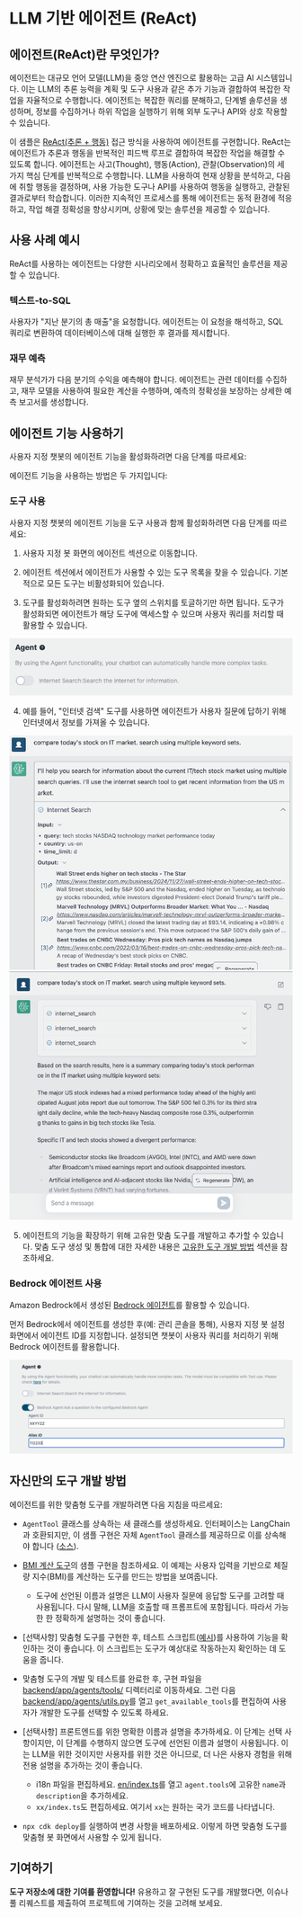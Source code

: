 # LLM 기반 에이전트 (ReAct)

## 에이전트(ReAct)란 무엇인가?

에이전트는 대규모 언어 모델(LLM)을 중앙 연산 엔진으로 활용하는 고급 AI 시스템입니다. 이는 LLM의 추론 능력을 계획 및 도구 사용과 같은 추가 기능과 결합하여 복잡한 작업을 자율적으로 수행합니다. 에이전트는 복잡한 쿼리를 분해하고, 단계별 솔루션을 생성하며, 정보를 수집하거나 하위 작업을 실행하기 위해 외부 도구나 API와 상호 작용할 수 있습니다.

이 샘플은 [ReAct(추론 + 행동)](https://www.promptingguide.ai/techniques/react) 접근 방식을 사용하여 에이전트를 구현합니다. ReAct는 에이전트가 추론과 행동을 반복적인 피드백 루프로 결합하여 복잡한 작업을 해결할 수 있도록 합니다. 에이전트는 사고(Thought), 행동(Action), 관찰(Observation)의 세 가지 핵심 단계를 반복적으로 수행합니다. LLM을 사용하여 현재 상황을 분석하고, 다음에 취할 행동을 결정하며, 사용 가능한 도구나 API를 사용하여 행동을 실행하고, 관찰된 결과로부터 학습합니다. 이러한 지속적인 프로세스를 통해 에이전트는 동적 환경에 적응하고, 작업 해결 정확성을 향상시키며, 상황에 맞는 솔루션을 제공할 수 있습니다.

## 사용 사례 예시

ReAct를 사용하는 에이전트는 다양한 시나리오에서 정확하고 효율적인 솔루션을 제공할 수 있습니다.

### 텍스트-to-SQL

사용자가 "지난 분기의 총 매출"을 요청합니다. 에이전트는 이 요청을 해석하고, SQL 쿼리로 변환하여 데이터베이스에 대해 실행한 후 결과를 제시합니다.

### 재무 예측

재무 분석가가 다음 분기의 수익을 예측해야 합니다. 에이전트는 관련 데이터를 수집하고, 재무 모델을 사용하여 필요한 계산을 수행하며, 예측의 정확성을 보장하는 상세한 예측 보고서를 생성합니다.

## 에이전트 기능 사용하기

사용자 지정 챗봇의 에이전트 기능을 활성화하려면 다음 단계를 따르세요:

에이전트 기능을 사용하는 방법은 두 가지입니다:

### 도구 사용

사용자 지정 챗봇의 에이전트 기능을 도구 사용과 함께 활성화하려면 다음 단계를 따르세요:

1. 사용자 지정 봇 화면의 에이전트 섹션으로 이동합니다.

2. 에이전트 섹션에서 에이전트가 사용할 수 있는 도구 목록을 찾을 수 있습니다. 기본적으로 모든 도구는 비활성화되어 있습니다.

3. 도구를 활성화하려면 원하는 도구 옆의 스위치를 토글하기만 하면 됩니다. 도구가 활성화되면 에이전트가 해당 도구에 액세스할 수 있으며 사용자 쿼리를 처리할 때 활용할 수 있습니다.

![](./imgs/agent_tools.png)

4. 예를 들어, "인터넷 검색" 도구를 사용하면 에이전트가 사용자 질문에 답하기 위해 인터넷에서 정보를 가져올 수 있습니다.

![](./imgs/agent1.png)
![](./imgs/agent2.png)

5. 에이전트의 기능을 확장하기 위해 고유한 맞춤 도구를 개발하고 추가할 수 있습니다. 맞춤 도구 생성 및 통합에 대한 자세한 내용은 [고유한 도구 개발 방법](#how-to-develop-your-own-tools) 섹션을 참조하세요.

### Bedrock 에이전트 사용

Amazon Bedrock에서 생성된 [Bedrock 에이전트](https://aws.amazon.com/bedrock/agents/)를 활용할 수 있습니다.

먼저 Bedrock에서 에이전트를 생성한 후(예: 관리 콘솔을 통해), 사용자 지정 봇 설정 화면에서 에이전트 ID를 지정합니다. 설정되면 챗봇이 사용자 쿼리를 처리하기 위해 Bedrock 에이전트를 활용합니다.

![](./imgs/bedrock_agent_tool.png)

## 자신만의 도구 개발 방법

에이전트를 위한 맞춤형 도구를 개발하려면 다음 지침을 따르세요:

- `AgentTool` 클래스를 상속하는 새 클래스를 생성하세요. 인터페이스는 LangChain과 호환되지만, 이 샘플 구현은 자체 `AgentTool` 클래스를 제공하므로 이를 상속해야 합니다 ([소스](../backend/app/agents/tools/agent_tool.py)).

- [BMI 계산 도구](../examples/agents/tools/bmi/bmi.py)의 샘플 구현을 참조하세요. 이 예제는 사용자 입력을 기반으로 체질량 지수(BMI)를 계산하는 도구를 만드는 방법을 보여줍니다.

  - 도구에 선언된 이름과 설명은 LLM이 사용자 질문에 응답할 도구를 고려할 때 사용됩니다. 다시 말해, LLM을 호출할 때 프롬프트에 포함됩니다. 따라서 가능한 한 정확하게 설명하는 것이 좋습니다.

- [선택사항] 맞춤형 도구를 구현한 후, 테스트 스크립트([예시](../examples/agents/tools/bmi/test_bmi.py))를 사용하여 기능을 확인하는 것이 좋습니다. 이 스크립트는 도구가 예상대로 작동하는지 확인하는 데 도움을 줍니다.

- 맞춤형 도구의 개발 및 테스트를 완료한 후, 구현 파일을 [backend/app/agents/tools/](../backend/app/agents/tools/) 디렉터리로 이동하세요. 그런 다음 [backend/app/agents/utils.py](../backend/app/agents/utils.py)를 열고 `get_available_tools`를 편집하여 사용자가 개발한 도구를 선택할 수 있도록 하세요.

- [선택사항] 프론트엔드를 위한 명확한 이름과 설명을 추가하세요. 이 단계는 선택 사항이지만, 이 단계를 수행하지 않으면 도구에 선언된 이름과 설명이 사용됩니다. 이는 LLM을 위한 것이지만 사용자를 위한 것은 아니므로, 더 나은 사용자 경험을 위해 전용 설명을 추가하는 것이 좋습니다.

  - i18n 파일을 편집하세요. [en/index.ts](../frontend/src/i18n/en/index.ts)를 열고 `agent.tools`에 고유한 `name`과 `description`을 추가하세요.
  - `xx/index.ts`도 편집하세요. 여기서 `xx`는 원하는 국가 코드를 나타냅니다.

- `npx cdk deploy`를 실행하여 변경 사항을 배포하세요. 이렇게 하면 맞춤형 도구를 맞춤형 봇 화면에서 사용할 수 있게 됩니다.

## 기여하기

**도구 저장소에 대한 기여를 환영합니다!** 유용하고 잘 구현된 도구를 개발했다면, 이슈나 풀 리퀘스트를 제출하여 프로젝트에 기여하는 것을 고려해 보세요.